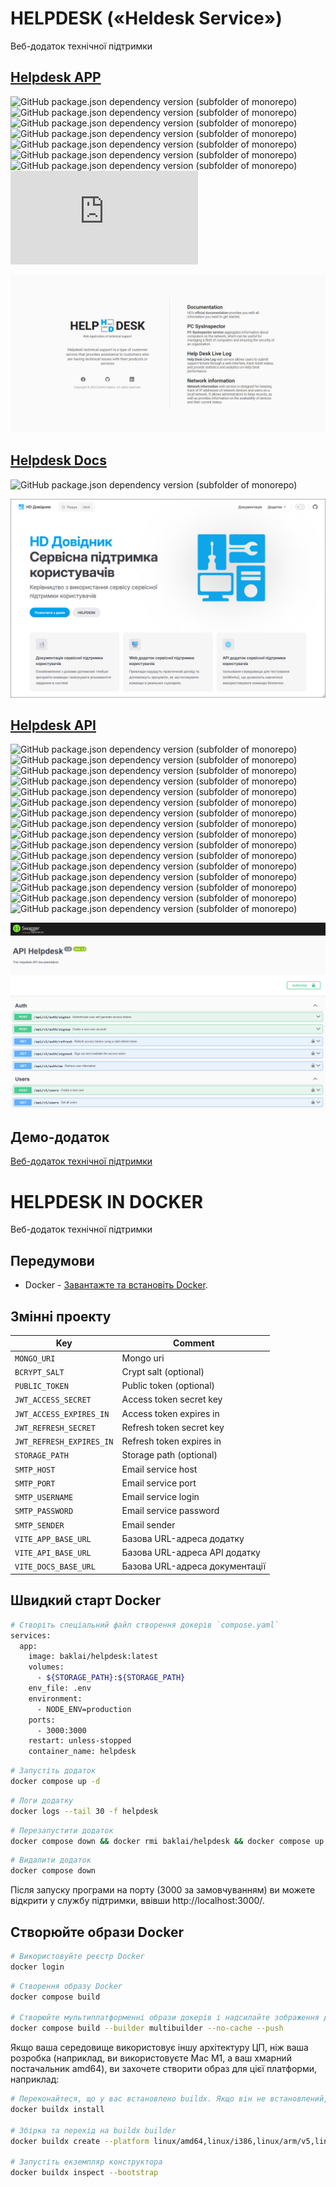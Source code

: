 # HELPDESK («Heldesk Service»)

Веб-додаток технічної підтримки

## [Helpdesk APP](https://github.com/baklai/helpdesk-app)

![GitHub package.json dependency version (subfolder of monorepo)](https://img.shields.io/github/package-json/dependency-version/baklai/helpdesk-app/vue)
![GitHub package.json dependency version (subfolder of monorepo)](https://img.shields.io/github/package-json/dependency-version/baklai/helpdesk-app/pinia)
![GitHub package.json dependency version (subfolder of monorepo)](https://img.shields.io/github/package-json/dependency-version/baklai/helpdesk-app/vue-router)
![GitHub package.json dependency version (subfolder of monorepo)](https://img.shields.io/github/package-json/dependency-version/baklai/helpdesk-app/vue-i18n)
![GitHub package.json dependency version (subfolder of monorepo)](https://img.shields.io/github/package-json/dependency-version/baklai/helpdesk-app/primevue)
![GitHub package.json dependency version (subfolder of monorepo)](https://img.shields.io/github/package-json/dependency-version/baklai/helpdesk-app/primeicons)
![GitHub package.json dependency version (subfolder of monorepo)](https://img.shields.io/github/package-json/dependency-version/baklai/helpdesk-app/axios)
![GitHub package.json dependency version (subfolder of monorepo)](https://img.shields.io/github/package-json/dependency-version/baklai/helpdesk-app/html2pdf.js)

<img src="preview-app.png">

## [Helpdesk Docs](https://github.com/baklai/helpdesk-docs)

![GitHub package.json dependency version (subfolder of monorepo)](https://img.shields.io/github/package-json/dependency-version/baklai/helpdesk-docs/vitepress)

<img src="preview-docs.png">

## [Helpdesk API](https://github.com/baklai/helpdesk-api)

![GitHub package.json dependency version (subfolder of monorepo)](https://img.shields.io/github/package-json/dependency-version/baklai/helpdesk-api/@nestjs/common)
![GitHub package.json dependency version (subfolder of monorepo)](https://img.shields.io/github/package-json/dependency-version/baklai/helpdesk-api/@nestjs/config)
![GitHub package.json dependency version (subfolder of monorepo)](https://img.shields.io/github/package-json/dependency-version/baklai/helpdesk-api/@nestjs/core)
![GitHub package.json dependency version (subfolder of monorepo)](https://img.shields.io/github/package-json/dependency-version/baklai/helpdesk-api/@nestjs/jwt)
![GitHub package.json dependency version (subfolder of monorepo)](https://img.shields.io/github/package-json/dependency-version/baklai/helpdesk-api/@nestjs/mongoose)
![GitHub package.json dependency version (subfolder of monorepo)](https://img.shields.io/github/package-json/dependency-version/baklai/helpdesk-api/@nestjs/passport)
![GitHub package.json dependency version (subfolder of monorepo)](https://img.shields.io/github/package-json/dependency-version/baklai/helpdesk-api/@nestjs/platform-express)
![GitHub package.json dependency version (subfolder of monorepo)](https://img.shields.io/github/package-json/dependency-version/baklai/helpdesk-api/@nestjs/swagger)
![GitHub package.json dependency version (subfolder of monorepo)](https://img.shields.io/github/package-json/dependency-version/baklai/helpdesk-api/rxjs)
![GitHub package.json dependency version (subfolder of monorepo)](https://img.shields.io/github/package-json/dependency-version/baklai/helpdesk-api/class-validator)
![GitHub package.json dependency version (subfolder of monorepo)](https://img.shields.io/github/package-json/dependency-version/baklai/helpdesk-api/mongoose)
![GitHub package.json dependency version (subfolder of monorepo)](https://img.shields.io/github/package-json/dependency-version/baklai/helpdesk-api/passport-jwt)
![GitHub package.json dependency version (subfolder of monorepo)](https://img.shields.io/github/package-json/dependency-version/baklai/helpdesk-api/bcrypt)
![GitHub package.json dependency version (subfolder of monorepo)](https://img.shields.io/github/package-json/dependency-version/baklai/helpdesk-api/dayjs)
![GitHub package.json dependency version (subfolder of monorepo)](https://img.shields.io/github/package-json/dependency-version/baklai/helpdesk-api/netmask)
![GitHub package.json dependency version (subfolder of monorepo)](https://img.shields.io/github/package-json/dependency-version/baklai/helpdesk-api/pingman)

<img src="preview-api.png">

## Демо-додаток

[Веб-додаток технічної підтримки](https://helpdesk-7s9s.onrender.com)

# HELPDESK IN DOCKER

Веб-додаток технічної підтримки

## Передумови

- Docker - [Завантажте та встановіть Docker](https://docs.docker.com/engine/install/).

## Змінні проекту

| Key                      | Comment                        |
| ------------------------ | ------------------------------ |
| `MONGO_URI`              | Mongo uri                      |
| `BCRYPT_SALT`            | Crypt salt (optional)          |
| `PUBLIC_TOKEN`           | Public token (optional)        |
| `JWT_ACCESS_SECRET`      | Access token secret key        |
| `JWT_ACCESS_EXPIRES_IN`  | Access token expires in        |
| `JWT_REFRESH_SECRET`     | Refresh token secret key       |
| `JWT_REFRESH_EXPIRES_IN` | Refresh token expires in       |
| `STORAGE_PATH`           | Storage path (optional)        |
| `SMTP_HOST`              | Email service host             |
| `SMTP_PORT`              | Email service port             |
| `SMTP_USERNAME`          | Email service login            |
| `SMTP_PASSWORD`          | Email service password         |
| `SMTP_SENDER`            | Email sender                   |
| `VITE_APP_BASE_URL`      | Базова URL-адреса додатку      |
| `VITE_API_BASE_URL`      | Базова URL-адреса API додатку  |
| `VITE_DOCS_BASE_URL`     | Базова URL-адреса документації |

## Швидкий старт Docker

```bash
# Створіть спеціальний файл створення докерів `compose.yaml`
services:
  app:
    image: baklai/helpdesk:latest
    volumes:
      - ${STORAGE_PATH}:${STORAGE_PATH}
    env_file: .env
    environment:
      - NODE_ENV=production
    ports:
      - 3000:3000
    restart: unless-stopped
    container_name: helpdesk
```

```bash
# Запустіть додаток
docker compose up -d
```

```bash
# Логи додатку
docker logs --tail 30 -f helpdesk
```

```bash
# Перезапустити додаток
docker compose down && docker rmi baklai/helpdesk && docker compose up -d && docker logs -f helpdesk
```

```bash
# Видалити додаток
docker compose down
```

Після запуску програми на порту (3000 за замовчуванням) ви можете відкрити
у службу підтримки, ввівши http://localhost:3000/.

## Створюйте образи Docker

```bash
# Використовуйте реєстр Docker
docker login
```

```bash
# Створення образу Docker
docker compose build

# Створюйте мультиплатформенні образи докерів і надсилайте зображення до репозиторію
docker compose build --builder multibuilder --no-cache --push
```

Якщо ваша середовище використовує іншу архітектуру ЦП, ніж ваша розробка
(наприклад, ви використовуєте Mac M1, а ваш хмарний постачальник amd64),
ви захочете створити образ для цієї платформи, наприклад:

```bash
# Переконайтеся, що у вас встановлено buildx. Якщо він не встановлений, встановіть його наступним чином
docker buildx install

# Збірка та перехід на buildx builder
docker buildx create --platform linux/amd64,linux/i386,linux/arm/v5,linux/arm/v6,linux/arm/v7,linux/arm64,linux/ppc64le,linux/s390x --name multibuilder --use

# Запустіть екземпляр конструктора
docker buildx inspect --bootstrap
```
